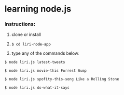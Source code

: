 <h1> learning node.js </h1>


<h3>Instructions:</h3>

1. clone or install

2. `$ cd liri-node-app`

3. type any of the commands below:

`$ node liri.js latest-tweets`

`$ node liri.js movie-this Forrest Gump`

`$ node liri.js spofity-this-song Like a Rolling Stone`

`$ node liri.js do-what-it-says`
